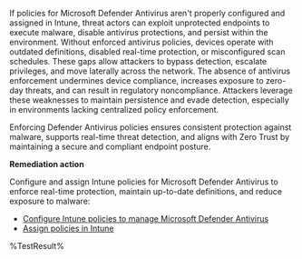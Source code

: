 If policies for Microsoft Defender Antivirus aren't properly configured and assigned in Intune, threat actors can exploit unprotected endpoints to execute malware, disable antivirus protections, and persist within the environment. Without enforced antivirus policies, devices operate with outdated definitions, disabled real-time protection, or misconfigured scan schedules. These gaps allow attackers to bypass detection, escalate privileges, and move laterally across the network. The absence of antivirus enforcement undermines device compliance, increases exposure to zero-day threats, and can result in regulatory noncompliance. Attackers leverage these weaknesses to maintain persistence and evade detection, especially in environments lacking centralized policy enforcement.

Enforcing Defender Antivirus policies ensures consistent protection against malware, supports real-time threat detection, and aligns with Zero Trust by maintaining a secure and compliant endpoint posture.

**Remediation action**

Configure and assign Intune policies for Microsoft Defender Antivirus to enforce real-time protection, maintain up-to-date definitions, and reduce exposure to malware:

- [Configure Intune policies to manage Microsoft Defender Antivirus](https://learn.microsoft.com/intune/intune-service/protect/endpoint-security-antivirus-policy?wt.mc_id=zerotrustrecommendations_automation_content_cnl_csasci#windows)
- [Assign policies in Intune](https://learn.microsoft.com/intune/intune-service/configuration/device-profile-assign?wt.mc_id=zerotrustrecommendations_automation_content_cnl_csasci#assign-a-policy-to-users-or-groups)
<!--- Results --->
%TestResult%

